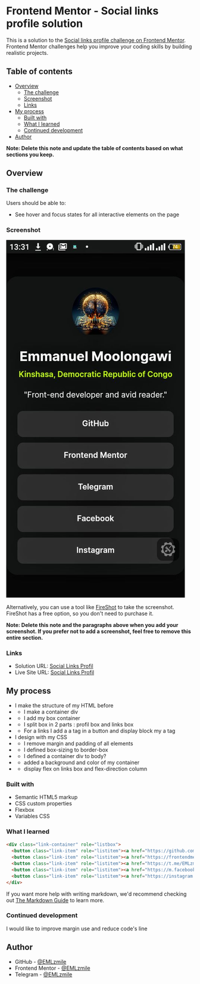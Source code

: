 # Frontend Mentor - Social links profile solution

This is a solution to the [Social links profile challenge on Frontend Mentor](https://www.frontendmentor.io/challenges/social-links-profile-UG32l9m6dQ). Frontend Mentor challenges help you improve your coding skills by building realistic projects. 

## Table of contents

- [Overview](#overview)
  - [The challenge](#the-challenge)
  - [Screenshot](#screenshot)
  - [Links](#links)
- [My process](#my-process)
  - [Built with](#built-with)
  - [What I learned](#what-i-learned)
  - [Continued development](#continued-development)
- [Author](#author)

**Note: Delete this note and update the table of contents based on what sections you keep.**

## Overview

### The challenge

Users should be able to:

- See hover and focus states for all interactive elements on the page

### Screenshot

![](./screenshot.jpg)

Alternatively, you can use a tool like [FireShot](https://getfireshot.com/) to take the screenshot. FireShot has a free option, so you don't need to purchase it. 

**Note: Delete this note and the paragraphs above when you add your screenshot. If you prefer not to add a screenshot, feel free to remove this entire section.**

### Links

- Solution URL: [Social Links Profil](https://github.com/EMLzmile/social-links-profile)
- Live Site URL: [Social Links Profil](https://emlzmile.github.io/social-links-profile/)

## My process

- I make the structure of my HTML before 
- - I make a container div
- - I add my box container 
- - I split box in 2 parts : profil box and links box
- - For a links I add a a tag in a button and display block my a tag
- I design with my CSS
- - I remove margin and padding of all elements
- - I defined box-sizing to border-box 
- - I defined a container div to body?
- - added a background and color of my container
- - display flex on links box and flex-direction column

### Built with

- Semantic HTML5 markup
- CSS custom properties
- Flexbox
- Variables CSS

### What I learned

```html
<div class="link-container" role="listbox">
  <button class="link-item" role="listitem"><a href="https://github.com/EMLzmile">GitHub</a></button>
  <button class="link-item" role="listitem"><a href="https://frontendmentor.io/profil/EMLzmile">Frontend Mentor</a></button>
  <button class="link-item" role="listitem"><a href="https://t.me/EMLzmile">Telegram</a></button>
  <button class="link-item" role="listitem"><a href="https://m.facebook.com/emmanuel.moolongawi">Facebook</a></button>
  <button class="link-item" role="listitem"><a href="https://instagram.com/emmanumoolongawi">Instagram</a></button>
</div>
```

If you want more help with writing markdown, we'd recommend checking out [The Markdown Guide](https://www.markdownguide.org/) to learn more.

### Continued development

I would like to improve margin use and reduce code's line

## Author

- GitHub - [@EMLzmile](https://github.com/EMLzmile)
- Frontend Mentor - [@EMLzmile](https://www.frontendmentor.io/profile/EMLzmile)
- Telegram - [@EMLzmile](https://t.me/EMLzmile)

